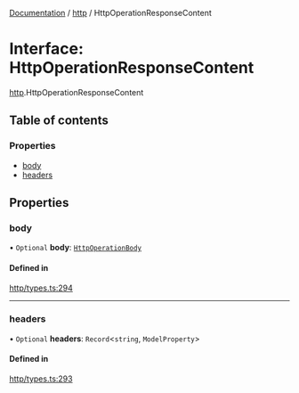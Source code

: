 [Documentation](../index.md) / [http](../modules/http.md) / HttpOperationResponseContent

# Interface: HttpOperationResponseContent

[http](../modules/http.md).HttpOperationResponseContent

## Table of contents

### Properties

- [body](http.HttpOperationResponseContent.md#body)
- [headers](http.HttpOperationResponseContent.md#headers)

## Properties

### body

• `Optional` **body**: [`HttpOperationBody`](http.HttpOperationBody.md)

#### Defined in

[http/types.ts:294](https://github.com/timotheeguerin/cadl/blob/920bc86d/packages/rest/src/http/types.ts#L294)

___

### headers

• `Optional` **headers**: `Record`<`string`, `ModelProperty`\>

#### Defined in

[http/types.ts:293](https://github.com/timotheeguerin/cadl/blob/920bc86d/packages/rest/src/http/types.ts#L293)
